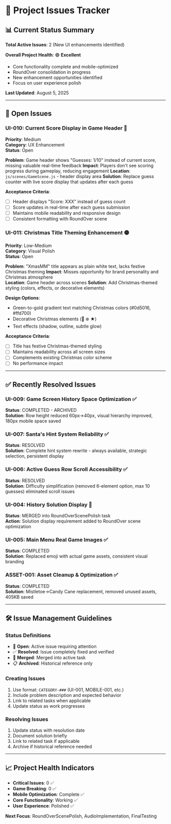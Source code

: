 # 🐛 Project Issues Tracker

## 📊 Current Status Summary

**Total Active Issues**: 2 (New UI enhancements identified)

**Overall Project Health**: 🟢 **Excellent**
- Core functionality complete and mobile-optimized  
- RoundOver consolidation in progress
- New enhancement opportunities identified
- Focus on user experience polish

**Last Updated**: August 5, 2025

---

## 🚨 Open Issues

### UI-010: Current Score Display in Game Header 🔴
**Priority**: Medium  
**Category**: UX Enhancement  
**Status**: Open

**Problem**: Game header shows "Guesses: 1/10" instead of current score, missing valuable real-time feedback
**Impact**: Players don't see scoring progress during gameplay, reducing engagement
**Location**: `js/scenes/GameScene.js` - header display area
**Solution**: Replace guess counter with live score display that updates after each guess

**Acceptance Criteria**:
- [ ] Header displays "Score: XXX" instead of guess count  
- [ ] Score updates in real-time after each guess submission
- [ ] Maintains mobile readability and responsive design
- [ ] Consistent formatting with RoundOver scene

### UI-011: Christmas Title Theming Enhancement 🟡
**Priority**: Low-Medium  
**Category**: Visual Polish  
**Status**: Open

**Problem**: "XmasMM" title appears as plain white text, lacks festive Christmas theming
**Impact**: Misses opportunity for brand personality and Christmas atmosphere  
**Location**: Game header across scenes
**Solution**: Add Christmas-themed styling (colors, effects, or decorative elements)

**Design Options**:
- Green-to-gold gradient text matching Christmas colors (#0d5016, #ffd700)
- Decorative Christmas elements (🎄 ❄️ ★)
- Text effects (shadow, outline, subtle glow)

**Acceptance Criteria**:
- [ ] Title has festive Christmas-themed styling
- [ ] Maintains readability across all screen sizes  
- [ ] Complements existing Christmas color scheme
- [ ] No performance impact

---

## ✅ Recently Resolved Issues

### UI-009: Game Screen History Space Optimization ✅ 
**Status**: COMPLETED - ARCHIVED  
**Solution**: Row height reduced 60px→40px, visual hierarchy improved, 180px mobile space saved

### UI-007: Santa's Hint System Reliability ✅
**Status**: RESOLVED  
**Solution**: Complete hint system rewrite - always available, strategic selection, persistent display

### UI-006: Active Guess Row Scroll Accessibility ✅
**Status**: RESOLVED  
**Solution**: Difficulty simplification (removed 6-element option, max 10 guesses) eliminated scroll issues

### UI-004: History Solution Display 🔄
**Status**: MERGED into RoundOverScenePolish task  
**Action**: Solution display requirement added to RoundOver scene optimization

### UI-005: Main Menu Real Game Images ✅
**Status**: COMPLETED  
**Solution**: Replaced emoji with actual game assets, consistent visual branding

### ASSET-001: Asset Cleanup & Optimization ✅
**Status**: COMPLETED  
**Solution**: Mistletoe→Candy Cane replacement, removed unused assets, 405KB saved

---

## 🛠️ Issue Management Guidelines

### **Status Definitions**
- 🔧 **Open**: Active issue requiring attention
- ✅ **Resolved**: Issue completely fixed and verified  
- 🔄 **Merged**: Merged into active task
- 📋 **Archived**: Historical reference only

### **Creating Issues**
1. Use format: `CATEGORY-###` (UI-001, MOBILE-001, etc.)
2. Include problem description and expected behavior
3. Link to related tasks when applicable
4. Update status as work progresses

### **Resolving Issues**  
1. Update status with resolution date
2. Document solution briefly
3. Link to related task if applicable
4. Archive if historical reference needed

---

## 📈 Project Health Indicators

- **Critical Issues**: 0 ✅
- **Game Breaking**: 0 ✅  
- **Mobile Optimization**: Complete ✅
- **Core Functionality**: Working ✅
- **User Experience**: Polished ✅

**Next Focus**: RoundOverScenePolish, AudioImplementation, FinalTesting
